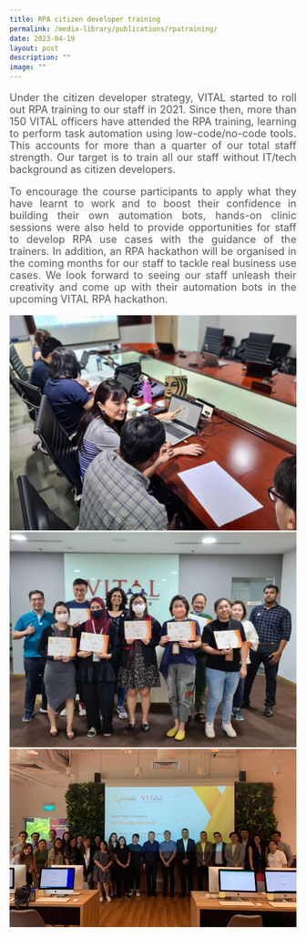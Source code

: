 ```yaml
---
title: RPA citizen developer training
permalink: /media-library/publications/rpatraining/
date: 2023-04-19
layout: post
description: ""
image: ""
---
```

<p style="font-size: 18px;color:#585858;text-align:justify;">
Under the citizen developer strategy, VITAL started to roll out RPA training to our staff in 2021. Since then, more than 150 VITAL officers have attended the RPA training, learning to perform task automation using low-code/no-code tools. This accounts for more than a quarter of our total staff strength. Our target is to train all our staff without IT/tech background as citizen developers.
</p>


<p style="font-size: 18px;color:#585858;text-align:justify;">
To encourage the course participants to apply what they have learnt to work and to boost their confidence in building their own automation bots, hands-on clinic sessions were also held to provide opportunities for staff to develop RPA use cases with the guidance of the trainers. In addition, an RPA hackathon will be organised in the coming months for our staff to tackle real business use cases. We look forward to seeing our staff unleash their creativity and come up with their automation bots in the upcoming VITAL RPA hackathon.
</p>

<img src="/images/Media/rpa training 01.jpeg">
<br>
<img src="/images/Media/rpa training 02.jpeg">
<br>
<img src="/images/Media/bot workshop 03.png">